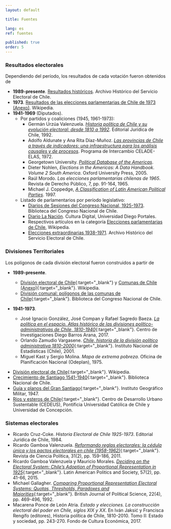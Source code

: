 ```yaml
---
layout: default

title: Fuentes

lang: es
ref: fuentes

published: true
order: 5
---
```


### Resultados electorales

Dependiendo del período, los resultados de cada votación fueron obtenidos de

* **1989-presente**. [Resultados históricos](https://historico.servel.cl/). Archivo Histórico del Servicio Electoral de Chile.
* **1973**. [Resultados de las elecciones parlamentarias de Chile de 1973 (Anexo)](https://es.wikipedia.org/wiki/Anexo:Resultados_de_las_elecciones_parlamentarias_de_Chile_de_1973). Wikipedia.
* **1941-1969** (Diputados).
  + Por partidos y coaliciones (1945, 1961-1973):
    - Germán Urzúa Valenzuela. [*Historia política de Chile y su evolución electoral: desde 1810 a 1992*](https://books.google.fr/books?id=ac9AhNVyCCoC&printsec=frontcover#v=onepage&q&f=false). Editorial Jurídica de Chile, 1992.
    - Adolfo Aldunate y Ana Rita Díaz-Muñoz. [*Las provincias de Chile a través de indicadores: una infraestructura para los análisis causales y de procesos*](https://repositorio.cepal.org/handle/11362/8017?show=full). Programa de Intercambio CELADE-ELAS, 1972. 
    - Georgetown University. [*Political Database of the Americas*](https://pdba.georgetown.edu/Elecdata/Chile/cong_totals.html).
    - Dieter Nohlen, *Elections in the Americas: A Data Handbook. Volume 2 South America*. Oxford University Press, 2005.
    - Raúl Morodo. *Las elecciones parlamentarias chilenas de 1965*. Revista de Derecho Público, 7, pp. 91-164, 1965. 
    - Michael J. Coppedge, [*A Classification of Latin American Political Parties*](https://kellogg.nd.edu/documents/1539). 1997. 
  + Listado de parlamentarios por período legislativo:
    - [Diarios de Sesiones del Congreso Nacional, 1925-1973](https://www.bcn.cl/historiapolitica/corporaciones/periodos_legislativos?periodo=1925-1973). Biblioteca del Congreso Nacional de Chile.
    - [Diario La Nación](https://culturadigital.udp.cl/index.php/lanacion/). Cultura Digital, Universidad Diego Portales.
    - Respectivos artículos en la categoría [Elecciones parlamentarias de Chile](https://es.wikipedia.org/wiki/Categoría:Elecciones_parlamentarias_de_Chile), Wikipedia.
    - [Elecciones extraordinarias 1938-1971](https://archivo.servel.cl/index.php/elecciones-extraordinarias-1938-1971). Archivo Histórico del Servicio Electoral de Chile.

<!--
  + [Reseñas biográficas parlamentarias](https://www.bcn.cl/historiapolitica/resenas_parlamentarias/index.html?categ=por_periodo&periodo=1990-2018). Biblioteca del Congreso Nacional de Chile.
-->

### Divisiones Territoriales
Los polígonos de cada división electoral fueron construidos a partir de

* **1989-presente**.
  + [División electoral de Chile](https://es.wikipedia.org/wiki/División_electoral_de_Chile){:target="_blank"} y [Comunas de Chile (Anexo)](https://es.wikipedia.org/wiki/Anexo:Comunas_de_Chile){:target="_blank"}. Wikipedia.
  + [División comunal: polígonos de las comunas de Chile](https://www.bcn.cl/siit/mapas_vectoriales/index_html){:target="_blank"}. Biblioteca del Congreso Nacional de Chile.

* **1941-1973**.
  + José Ignacio González, José Compan y Rafael Sagredo Baeza. [*La política en el espacio. Atlas histórico de las divisiones político-administrativas de Chile, 1810-1940*](https://www.centrobarrosarana.gob.cl/622/w3-article-71237.html?_noredirect=1){:target="_blank"}. Centro de Investigaciones Diego Barros Arana, 2017.
  + Orlando Zamudio Vargasene. [*Chile, historia de la división político administrativa 1810-2000*](https://bibliotecadigital.ciren.cl/handle/20.500.13082/14812){:target="_blank"}. Instituto Nacional de Estadísticas (Chile), 2001.
  + Miguel Kast y Sergio Molina. *Mapa de extrema pobreza*. Oficina de Planificación Nacional (Odeplan), 1975. 
<!--
Available at:
http://www.desarrollosocialyfamilia.gob.cl/btca/txtcompleto/DIGITALIZADOS/ODEPL
AN/O32Pm-1975-mapaextpobr.pdf. (Accessed: 03.01.2019). -->
  + [División electoral de Chile](https://es.wikipedia.org/wiki/División_electoral_de_Chile#1925-1973){:target="_blank"}. Wikipedia.
  + [Crecimiento de Santiago 1541-1940](http://www.bibliotecanacionaldigital.gob.cl/bnd/631/w3-article-347813.html){:target="_blank"}. Biblioteca Nacional de Chile.
  + [Guía y planos del Gran Santiago](https://www.flickr.com/photos/stgonostalgico/9887015914){:target="_blank"}. Instituto Geográfico Militar, 1947.
  + [Ríos y esteros de Chile](http://datos.cedeus.cl/layers/geonode:cl_rios_esteros_geo){:target="_blank"}. Centro de Desarrollo Urbano Sustentable (CEDEUS), Pontificia Universidad Católica de Chile y Universidad de Concepción.
  
### Sistemas electorales
  + Ricardo Cruz-Coke. *Historia Electoral de Chile 1925-1973*. Editorial Jurídica de Chile, 1984.
  + Ricardo Gamboa Valenzuela. [*Reformando reglas electorales: la cédula única y los pactos electorales en chile (1958-1962)*](https://www.scielo.cl/scielo.php?script=sci_arttext&pid=S0718-090X2011000200001){:target="_blank"}. Revista de Ciencia Política, 31(2), pp. 159-186, 2011.
  + Ricardo Gamboa Valenzuela y Mauricio Morales. [*Deciding on the Electoral System: Chile’s Adoption of Proportional Representation in 1925*](https://repositorio.uchile.cl/handle/2250/132377){:target="_blank"}. Latin American Politics and Society, 57(2), pp. 41-66, 2015.
  + Michael Gallagher. [*Comparing Proportional Representation Electoral Systems: Quotas, Thresholds, Paradoxes and Majorities*](https://www.tcd.ie/Political_Science/people/michael_gallagher/BJPS1992.pdf){:target="_blank"}. British Journal of Political Science, 22(4), pp. 469-496, 1992.
  + Macarena Ponce de León Atria. *Estado y elecciones. La construcción electoral del poder en Chile, siglos XIX y XX*. En Iván Jaksić y Francisca Rengifo (editores), Historia política de Chile, 1810-2010. Tomo II: Estado y sociedad, pp. 243-270. Fondo de Cultura Económica, 2017.
